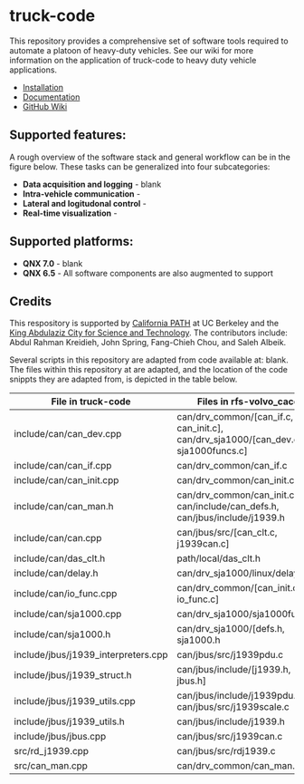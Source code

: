 # truck-code

This repository provides a comprehensive set of software tools required to automate a platoon of heavy-duty vehicles. See our wiki for more information on the application of truck-code to heavy duty vehicle applications.

- [Installation](https://github.com/AboudyKreidieh/truck-code/wiki/Setup-Instructions)
- [Documentation](https://aboudykreidieh.github.io/truck-code/)
- [GitHub Wiki](https://github.com/AboudyKreidieh/truck-code/wiki)


## Supported features:

A rough overview of the software stack and general workflow can be in the figure below. These tasks can be generalized into four subcategories:

- **Data acquisition and logging** - blank
- **Intra-vehicle communication** - 
- **Lateral and logitudonal control** -
- **Real-time visualization** -


## Supported platforms:

- **QNX 7.0** - blank
- **QNX 6.5** - All software components are also augmented to support


## Credits

This respository is supported by [California PATH](https://path.berkeley.edu/home) at UC Berkeley and the [King Abdulaziz City for Science and Technology](https://www.kacst.edu.sa/eng/Pages/default.aspx). The contributors include: Abdul Rahman Kreidieh, John Spring, Fang-Chieh Chou, and Saleh Albeik.

Several scripts in this repository are adapted from code available at: blank. The files within this repository at are adapted, and the location of the code snippts they are adapted from, is depicted in the table below.

| File in truck-code                  | Files in rfs-volvo_cacc                                                            |
|-------------------------------------|------------------------------------------------------------------------------------|
| include/can/can_dev.cpp             | can/drv_common/[can_if.c, can_init.c], can/drv_sja1000/[can_dev.c, sja1000funcs.c] |
| include/can/can_if.cpp              | can/drv_common/can_if.c                                                            |
| include/can/can_init.cpp            | can/drv_common/can_init.c                                                          |
| include/can/can_man.h               | can/drv_common/can_init.c, can/include/can_defs.h, can/jbus/include/j1939.h        |
| include/can/can.cpp                 | can/jbus/src/[can_clt.c, j1939can.c]                                               |
| include/can/das_clt.h               |  path/local/das_clt.h                                                              |
| include/can/delay.h                 | can/drv_sja1000/linux/delay.h                                                      |
| include/can/io_func.cpp             | can/drv_common/[can_init.c, io_func.c]                                             |
| include/can/sja1000.cpp             | can/drv_sja1000/sja1000funcs.c                                                     |
| include/can/sja1000.h               | can/drv_sja1000/[defs.h, sja1000.h                                                 |
| include/jbus/j1939_interpreters.cpp | can/jbus/src/j1939pdu.c                                                            |
| include/jbus/j1939_struct.h         | can/jbus/include/[j1939.h, jbus.h]                                                 |
| include/jbus/j1939_utils.cpp        | can/jbus/include/j1939pdu.h, can/jbus/src/j1939scale.c                             |
| include/jbus/j1939_utils.h          | can/jbus/include/j1939.h                                                           |
| include/jbus/jbus.cpp               | can/jbus/src/j1939can.c                                                            |
| src/rd_j1939.cpp                    | can/jbus/src/rdj1939.c                                                             |
| src/can_man.cpp                     | can/drv_common/can_man.c                                                           |
